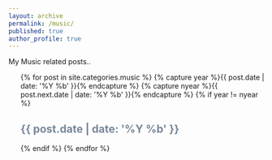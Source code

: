 ```yaml
---
layout: archive
permalink: /music/
published: true
author_profile: true
---
```


My Music related posts..
<ul>
  {% for post in site.categories.music %}
      {% capture year %}{{ post.date | date: '%Y %b' }}{% endcapture %}
      {% capture nyear %}{{ post.next.date | date: '%Y %b' }}{% endcapture %}
      {% if year != nyear %}
        <font color="#778899"><h2>{{ post.date | date: '%Y %b' }}</h2></font>
      {% endif %}
  {% endfor %}
</ul>

